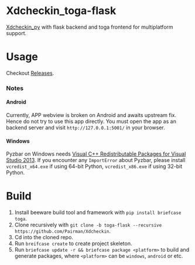 # Xdcheckin_toga-flask
[Xdcheckin_py](https://github.com/Pairman/Xdcheckin/tree/py) with flask backend and toga frontend for multiplatform support.

# Usage
Checkout [Releases](https://github.com/Pairman/Xdcheckin/releases/).
### Notes
#### Android
Currently, APP webview is broken on Android and awaits upstream fix. Hence do not try to use this app directly. You must open the app as an backend server and visit ```http://127.0.0.1:5001/``` in your browser.

#### Windows
Pyzbar on Windows needs [Visual C++ Redistributable Packages for Visual Studio 2013](https://www.microsoft.com/en-US/download/details.aspx?id=40784). If you encounter any ```ImportError``` about Pyzbar, please install ``vcredist_x64.exe`` if using 64-bit Python, ``vcredist_x86.exe`` if using 32-bit Python.

# Build
1. Install beeware build tool and framework with ```pip install briefcase toga```. <br>
2. Clone recursively with ```git clone -b toga-flask --recursive https://github.com/Pairman/Xdcheckin```. <br>
3. Cd into the cloned repo. <br>
4. Run ```breifcase create``` to create project skeleton. <br>
5. Run ```briefcase update -r && briefcase package <platform>``` to build and generate packages, where ```<platform>``` can be ```windows```, ```android``` or etc.
